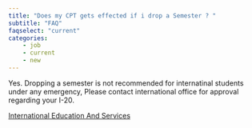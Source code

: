 ```yaml
---
title: "Does my CPT gets effected if i drop a Semester ? "
subtitle: "FAQ"
faqselect: "current"
categories:
    - job
    - current
    - new
---
```

Yes. Dropping a semester is not recommended for internatinal students under any emergency, Please contact international office for approval regarding your I-20.

<a href="https://semo.edu/international/" target="blank">International Education And Services</a>
